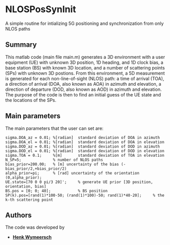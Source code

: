 # NLOSPosSynInit
A simple routine for intializing 5G positioning and synchronization from only NLOS paths

## Summary 
This matlab code (main file main.m) generates a 3D environment with a user equipment (UE) with unknown 3D position, 1D heading, and 1D clock bias, a base station (BS) with known 3D location, and a number of scattering points (SPs) with unknown 3D postions. From this environment, a 5D measurement is generated for each non-line-of-sight (NLOS) path: a time of arrival (TOA), a direction of arrival (DOA, also known as AOA) in azimuth and elevation, a direction of departure (DOD, also known as AOD) in azimuth and elevation. The purpose of the code is then to find an initial guess of the UE state and the locations of the SPs. 

## Main parameters
The main parameters that the user can set are:
```
sigma.DOA_az = 0.01; %[radian]  standard deviation of DOA in azimuth
sigma.DOA_el = 0.01; %[radian]  standard deviation of DOA in elevation
sigma.DOD_az = 0.01; %[radian]  standard deviation of DOD in azimuth
sigma.DOD_el = 0.01; %[radian]  standard deviation of DOD in elevation
sigma.TOA = 0.1;     %[m]       standard deviation of TOA in elevation
N_SP=5;              % number of NLOS paths
bias_prior=200.00;   % [m] uncertainty of the bias (-bias_prior/2,+bias_prior/2)
alpha_prior=pi;      % [rad] uncertainty of the orientation (0,alpha_prior);
UE.state=[70 0 0 pi/3 20]';     % generate UE prior [3D position, orientation, bias]
BS.pos = [0; 0; 40];            % BS position
SP(k).pos=[rand(1)*100-50; (rand(1)*100)-50; rand(1)*40-20];     % the k-th scattering point  
```

## Authors
The code was developed by 
* **[Henk Wymeersch](https://sites.google.com/site/hwymeers/)**
